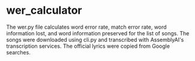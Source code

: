 # wer_calculator

The wer.py file calculates word error rate, match error rate, word information lost, and word information preserved for the list of songs. The songs were downloaded using cli.py and transcribed with AssemblyAI's transcription services. The official lyrics were copied from Google searches.